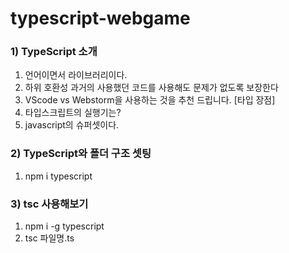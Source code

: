# typescript-webgame

### 1) TypeScript 소개

1. 언어이면서 라이브러리이다.
2. 하위 호환성 과거의 사용했던 코드를 사용해도 문제가 없도록 보장한다
3. VScode vs Webstorm을 사용하는 것을 추천 드립니다. [타입 장점]
4. 타입스크립트의 실행기는?
5. javascript의 슈퍼셋이다.

### 2) TypeScript와 폴더 구조 셋팅

1. npm i typescript

### 3) tsc 사용해보기

1. npm i -g typescript
2. tsc 파일명.ts